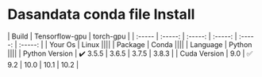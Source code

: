 # Dasandata conda file Install


| Build  | Tensorflow-gpu  | torch-gpu                 |
| :----- | :-----: | :-----: | :-----: | :-----: | :-----: |
| Your Os  | Linux                                     ||||
| Package  | Conda                                     ||||
| Language  | Python                                   ||||
| Python Version  | :heavy_check_mark: 3.5.5  | 3.6.5  |  3.7.5  |  3.8.3  |
| Cuda Version  | 9.0  | :white_check_mark: 9.2  | 10.0  | 10.1  | 10.2  |
